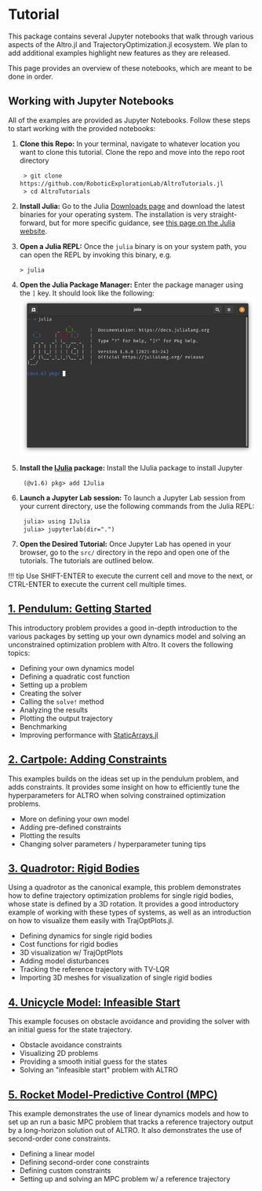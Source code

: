 # Tutorial
This package contains several Jupyter notebooks that walk through various aspects of the Altro.jl and TrajectoryOptimization.jl ecosystem. We plan to add additional examples highlight new features as they are released.

This page provides an overview of these notebooks, which are meant to be done in order.

## Working with Jupyter Notebooks
All of the examples are provided as Jupyter Notebooks. Follow these steps to start working with the provided notebooks:

1. **Clone this Repo:** In your terminal, navigate to whatever location you want to clone this tutorial. Clone the repo and move into the repo root directory
        
        > git clone https://github.com/RoboticExplorationLab/AltroTutorials.jl
        > cd AltroTutorials

1. **Install Julia:**  Go to the Julia [Downloads page](https://julialang.org/downloads/) and download the latest binaries for your operating system. The installation is very straight-forward, but for more specific guidance, see [this page on the Julia website](https://julialang.org/downloads/platform/). 

2. **Open a Julia REPL:** Once the `julia` binary is on your system path, you can open the REPL by invoking this binary, e.g. 

       > julia

3. **Open the Julia Package Manager:** Enter the package manager using the `]` key. It should look like the following:
    ![](../img/julia_pkg.png)

4. **Install the [IJulia](https://github.com/JuliaLang/IJulia.jl) package:** Install the IJulia package to install Jupyter

        (@v1.6) pkg> add IJulia
      
5. **Launch a Jupyter Lab session:** To launch a Jupyter Lab session from your current directory, use the following commands from the Julia REPL:

        julia> using IJulia
        julia> jupyterlab(dir=".")

6. **Open the Desired Tutorial:** Once Jupyter Lab has opened in your browser, go to the `src/` directory in the repo and open one of the tutorials. The tutorials are outlined below. 

!!! tip
    Use SHIFT-ENTER to execute the current cell and move to the next, or CTRL-ENTER to execute the current cell multiple times.
    

## [1. Pendulum: Getting Started](https://github.com/RoboticExplorationLab/AltroTutorials.jl/blob/main/src/Pendulum.ipynb)
This introductory problem provides a good in-depth introduction to the various packages 
by setting up your own dynamics model and solving an unconstrained optimization problem 
with Altro. It covers the following topics:
- Defining your own dynamics model
- Defining a quadratic cost function
- Setting up a problem
- Creating the solver
- Calling the `solve!` method
- Analyzing the results
- Plotting the output trajectory
- Benchmarking
- Improving performance with [StaticArrays.jl](https://github.com/JuliaArrays/StaticArrays.jl)

## [2. Cartpole: Adding Constraints](https://github.com/RoboticExplorationLab/AltroTutorials.jl/blob/main/src/Cartpole.ipynb)
This examples builds on the ideas set up in the pendulum problem, and adds constraints. 
It provides some insight on how to efficiently tune the hyperparameters for ALTRO when 
solving constrained optimization problems.
- More on defining your own model
- Adding pre-defined constraints
- Plotting the results
- Changing solver parameters / hyperparameter tuning tips

## [3. Quadrotor: Rigid Bodies](https://github.com/RoboticExplorationLab/AltroTutorials.jl/blob/main/src/Quadrotor.ipynb)
Using a quadrotor as the canonical example, this problem demonstrates how to define trajectory optimization problems for single rigid bodies, whose state is defined by a 3D rotation. It provides a good introductory example of working with these types of systems,
as well as an introduction on how to visualize them easily with TrajOptPlots.jl.
- Defining dynamics for single rigid bodies
- Cost functions for rigid bodies
- 3D visualization w/ TrajOptPlots
- Adding model disturbances
- Tracking the reference trajectory with TV-LQR
- Importing 3D meshes for visualization of single rigid bodies

## [4. Unicycle Model: Infeasible Start](https://github.com/RoboticExplorationLab/AltroTutorials.jl/blob/main/src/CarMaze.ipynb)
This example focuses on obstacle avoidance and providing the solver with an initial guess for the state trajectory. 
- Obstacle avoidance constraints
- Visualizing 2D problems
- Providing a smooth initial guess for the states
- Solving an "infeasible start" problem with ALTRO

## [5. Rocket Model-Predictive Control (MPC)](https://github.com/RoboticExplorationLab/AltroTutorials.jl/blob/main/src/RocketMPC.ipynb)
This example demonstrates the use of linear dynamics models and how to set up an run a basic MPC problem that tracks a reference trajectory output by a long-horizon solution out of ALTRO. It also demonstrates the use of second-order cone constraints.
- Defining a linear model
- Defining second-order cone constraints
- Defining custom constraints
- Setting up and solving an MPC problem w/ a reference trajectory


